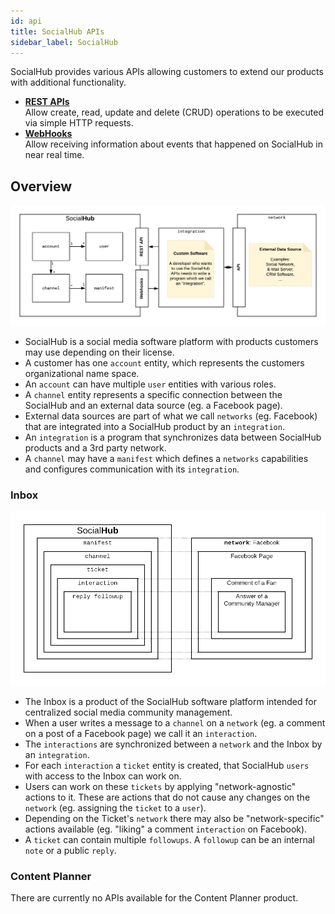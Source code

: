```yaml
---
id: api
title: SocialHub APIs
sidebar_label: SocialHub
---
```


SocialHub provides various APIs allowing customers to extend our products with additional functionality.

- **[REST APIs](rest.md)**    
  Allow create, read, update and delete (CRUD) operations to be executed via simple HTTP requests.
- **[WebHooks](webhooks.md)**    
  Allow receiving information about events that happened on SocialHub in near real time.

## Overview

![System Overview](assets/system-overview.png)

* SocialHub is a social media software platform with products customers may use depending on their license.
* A customer has one `account` entity, which represents the customers organizational name space.
* An `account` can have multiple `user` entities with various roles.
* A `channel` entity represents a specific connection between the SocialHub and an external data source (eg. a Facebook page).
* External data sources are part of what we call `networks` (eg. Facebook) that are integrated into a SocialHub product by an `integration`.
* An `integration` is a program that synchronizes data between SocialHub products and a 3rd party network.
* A `channel` may have a `manifest` which defines a `networks` capabilities and configures communication with its `integration`.

### Inbox

![Inbox Overview](assets/inbox-overview.png)

* The Inbox is a product of the SocialHub software platform intended for centralized social media community management.
* When a user writes a message to a `channel` on a `network` (eg. a comment on a post of a Facebook page) we call it an `interaction`.
* The `interactions` are synchronized between a `network` and the Inbox by an `integration`.
* For each `interaction` a `ticket` entity is created, that SocialHub `users` with access to the Inbox can work on.
* Users can work on these `tickets` by applying "network-agnostic" actions to it. These are actions that do not cause any changes on the `network` (eg. assigning the `ticket` to a `user`).
* Depending on the Ticket's `network` there may also be "network-specific" actions available (eg. "liking" a comment `interaction` on Facebook).
* A `ticket` can contain multiple `followups`. A `followup` can be an internal `note` or a public `reply`.

### Content Planner

There are currently no APIs available for the Content Planner product.
